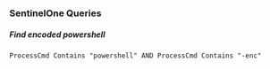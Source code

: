 ### SentinelOne Queries
##### Find encoded powershell
```ProcessCmd Contains "powershell" AND ProcessCmd Contains "-enc"```

